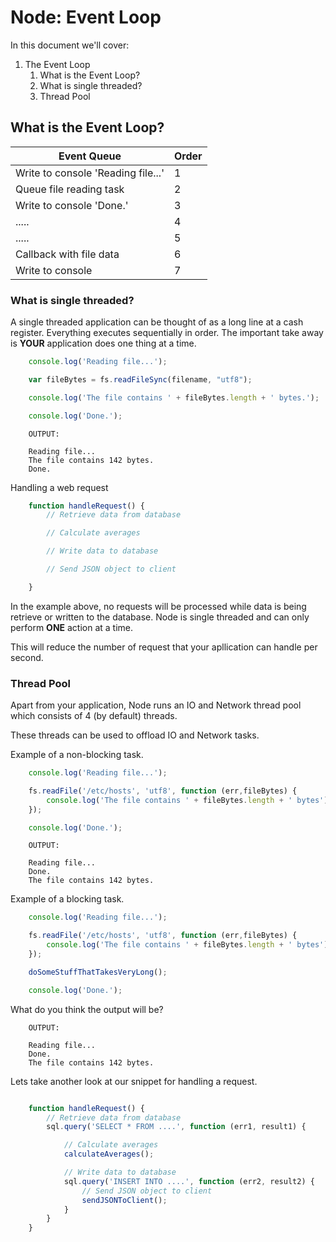 # Node: Event Loop

In this document we'll cover:

1. The Event Loop
    1. What is the Event Loop?
    1. What is single threaded?
    2. Thread Pool

## What is the Event Loop?

| Event Queue                            | Order      
| ---------------------------------------|------------- |
| Write to console 'Reading file...'     | 1            |
| Queue file reading task                | 2            |
| Write to console 'Done.'               | 3            |
| .....                                  | 4            |
| .....                                  | 5            |
| Callback with file data                | 6            |
| Write to console                       | 7            |

### What is single threaded?

A single threaded application can be thought of as a long line at a cash register. Everything executes sequentially in order. The important take away is **YOUR** application does one thing at a time.

```javascript
    console.log('Reading file...');

    var fileBytes = fs.readFileSync(filename, "utf8");

    console.log('The file contains ' + fileBytes.length + ' bytes.');

    console.log('Done.');
```

```
    OUTPUT:

    Reading file...
    The file contains 142 bytes.
    Done.
```

Handling a web request

```javascript
    function handleRequest() {
        // Retrieve data from database

        // Calculate averages

        // Write data to database

        // Send JSON object to client

    }
```

In the example above, no requests will be processed while data is being retrieve or written to the database. Node is single threaded and can only perform **ONE** action at a time. 

This will reduce the number of request that your apllication can handle per second.

### Thread Pool

Apart from your application, Node runs an IO and Network thread pool which consists of 4 (by default) threads.

These threads can be used to offload IO and Network tasks.

Example of a non-blocking task.

```javascript
    console.log('Reading file...');

    fs.readFile('/etc/hosts', 'utf8', function (err,fileBytes) {
        console.log('The file contains ' + fileBytes.length + ' bytes');
    });

    console.log('Done.');
```

```
    OUTPUT:
    
    Reading file...
    Done.
    The file contains 142 bytes.
```

Example of a blocking task.

```javascript
    console.log('Reading file...');

    fs.readFile('/etc/hosts', 'utf8', function (err,fileBytes) {
        console.log('The file contains ' + fileBytes.length + ' bytes');
    });

    doSomeStuffThatTakesVeryLong();

    console.log('Done.');
```

What do you think the output will be?


```
    OUTPUT:
    
    Reading file...
    Done.
    The file contains 142 bytes.
```

Lets take another look at our snippet for handling a request.

```javascript

    function handleRequest() {
        // Retrieve data from database
        sql.query('SELECT * FROM ....', function (err1, result1) {

            // Calculate averages
            calculateAverages();

            // Write data to database
            sql.query('INSERT INTO ....', function (err2, result2) {
                // Send JSON object to client
                sendJSONToClient();
            }
        }
    }
```